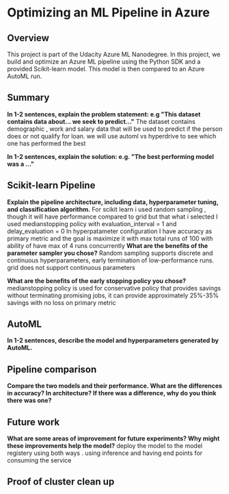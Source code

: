 # Optimizing an ML Pipeline in Azure

## Overview
This project is part of the Udacity Azure ML Nanodegree.
In this project, we build and optimize an Azure ML pipeline using the Python SDK and a provided Scikit-learn model.
This model is then compared to an Azure AutoML run.

## Summary
**In 1-2 sentences, explain the problem statement: e.g "This dataset contains data about... we seek to predict..."**
The dataset contains demographic , work and salary data that will be used to predict if the person does or not qualify for loan.
we will use automl vs hyperdrive to see which one has performed the best

**In 1-2 sentences, explain the solution: e.g. "The best performing model was a ..."**

## Scikit-learn Pipeline
**Explain the pipeline architecture, including data, hyperparameter tuning, and classification algorithm.**
For scikit learn i used random sampling , though it will have performance compared to grid but that what i selected 
I used medianstopping policy with evaluation_interval = 1 and delay_evaluation = 0
In hyperpatameter configuration  I have  accuracy as primary metric and the goal is maximize it with max total runs of 100 with ability of have max of 4 runs concurrently
**What are the benefits of the parameter sampler you chose?**
Random sampling supports discrete and continuous hyperparameters, early termination of low-performance runs.
grid does not support continuous parameters

**What are the benefits of the early stopping policy you chose?**
medianstopping policy is used for conservative policy that provides savings without terminating promising jobs, it can provide approximately 25%-35% savings with no loss on primary metric

## AutoML
**In 1-2 sentences, describe the model and hyperparameters generated by AutoML.**


## Pipeline comparison
**Compare the two models and their performance. What are the differences in accuracy? In architecture? If there was a difference, why do you think there was one?**

## Future work
**What are some areas of improvement for future experiments? Why might these improvements help the model?**
deploy the model to the model registery using both ways . using inference and having end points for consuming the service

## Proof of cluster clean up

